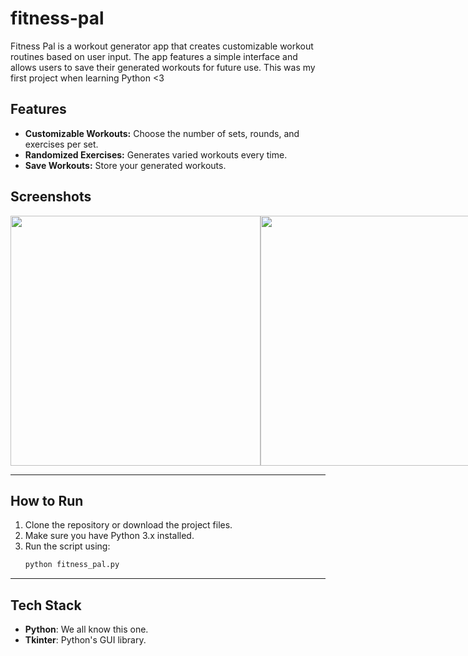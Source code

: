 # fitness-pal
Fitness Pal is a workout generator app that creates customizable workout routines based on user input. The app features a simple interface and allows users to save their generated workouts for future use. This was my first project when learning Python <3

## **Features**
- **Customizable Workouts:** Choose the number of sets, rounds, and exercises per set.
- **Randomized Exercises:** Generates varied workouts every time.
- **Save Workouts:** Store your generated workouts.

## **Screenshots**

<div style="display: flex; justify-content: space-between;">
  <img src="https://github.com/user-attachments/assets/0c931942-e991-4fde-910d-3b6a57816a03" width="400" />
  <img src="https://github.com/user-attachments/assets/823af71d-0e6d-4e92-b6e0-794ab3fc3580" width="400" />
</div>

---
## **How to Run**
1. Clone the repository or download the project files.
2. Make sure you have Python 3.x installed.
3. Run the script using:
   ```bash
   python fitness_pal.py
   
---
## **Tech Stack**
- **Python**: We all know this one.
- **Tkinter**: Python's GUI library.


